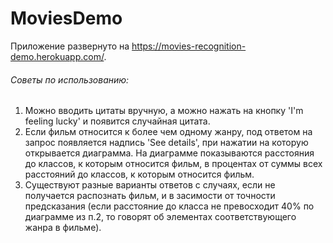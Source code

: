 # MoviesDemo
Приложение развернуто на https://movies-recognition-demo.herokuapp.com/.
###### Советы по использованию: ######
1) Можно вводить цитаты вручную, а можно нажать на кнопку 'I'm feeling lucky' и появится случайная цитата.
2) Если фильм относится к более чем одному жанру, под ответом на запрос появляется надпись 'See details', при нажатии на которую открывается диаграмма. На диаграмме показываются расстояния до классов, к которым относится фильм, в процентах от суммы всех расстояний до классов, к которым относится фильм. 
3) Существуют разные варианты ответов с случаях, если не получается распознать фильм, и в засимости от точности предсказания (если расстояние до класса не превосходит 40% по диаграмме из п.2, то говорят об элементах соответствующего жанра в фильме).
